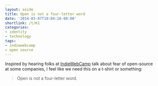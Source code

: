 ```yaml
---
layout: aside
title: Open is not a four-letter word
date: '2014-03-07T10:04:16-08:00'
shortlink: /t/K1
categories:
- identity
- technology
tags:
- indiewebcamp
- open source
---
```

Inspired by hearing folks at [IndieWebCamp](http://indiewebcamp.com/) talk about fear of open-source at some companies,
I feel like we need this on a t-shirt or something:

> Open is not a four-letter word.
